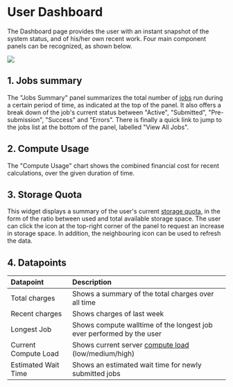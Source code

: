 # User Dashboard

The Dashboard page provides the user with an instant snapshot of the system status, and of his/her own recent work. Four main component panels can be recognized, as shown below.

<img src="/images/ui/ui/user-dashboard.png" > 


## 1. Jobs summary

The "Jobs Summary" panel summarizes the total number of [jobs](../../jobs/overview.md) run during a certain period of time, as indicated at the top of the panel. It also offers a break down of the job's current status between "Active", "Submitted", "Pre-submission", "Success" and "Errors". There is finally a quick link to jump to the jobs list at the bottom of the panel, labelled "View All Jobs".


## 2. Compute Usage

The "Compute Usage" chart shows the combined financial cost for recent calculations, over the given duration of time.

## 3. Storage Quota

This widget displays a summary of the user's current [storage quota](../../accounts/quota.md), in the form of the ratio between used and total available storage space. The user can click the <i class="zmdi zmdi-plus-circle-o zmdi-hc-border"></i> icon at the top-right corner of the panel to request an increase in storage space. In addition, the neighbouring <i class="zmdi zmdi-refresh-sync zmdi-hc-border"></i> icon can be used to refresh the data.


## 4. Datapoints

| Datapoint             | Description
| :-------------        |:-------------
| Total charges     | Shows a summary of the total charges over all time
| Recent charges     | Shows charges of last week
| Longest Job           | Shows compute walltime of the longest job ever performed by the user
| Current Compute Load   | Shows current server [compute load](../left-sidebar.md#items) (low/medium/high)
| Estimated Wait Time   | Shows an estimated wait time for newly submitted jobs
